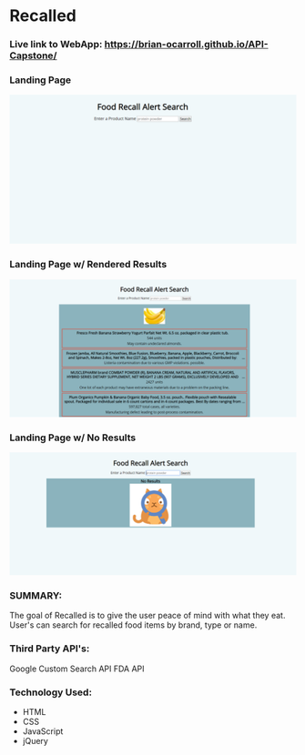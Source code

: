 
# Recalled


### Live link to WebApp: https://brian-ocarroll.github.io/API-Capstone/




### Landing Page
![ScreenShot](/images/Capture1.png)


### Landing Page w/ Rendered Results
![Screenshot](/images/Capture2.png)


### Landing Page w/ No Results
![Screenshot](/images/Capture3.png)


### SUMMARY:
The goal of Recalled is to give the user peace of mind with what they eat. User's can search for recalled food items by brand, type or name.


### Third Party API's:

Google Custom Search API
FDA API

### Technology Used:

* HTML
* CSS
* JavaScript
* jQuery


